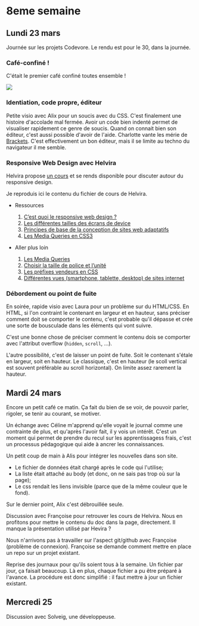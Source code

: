 # 8eme semaine

## Lundi 23 mars

Journée sur les projets Codevore. Le rendu est pour le 30, dans la journée.

### Café-confiné !

C'était le premier café confiné toutes ensemble !

![](semaine-08/premier-cafe-confine.png)

### Identiation, code propre, éditeur

Petite visio avec Alix pour un soucis avec du CSS. C'est finalement une
histoire d'accolade mal fermée. Avoir un code bien indenté permet de visualiser
rapidement ce genre de soucis. Quand on connait bien son éditeur, c'est aussi
possible d'avoir de l'aide. Charlotte vante les mérie de
[Brackets](http://brackets.io/). C'est effectivement un bon éditeur, mais il se
limite au techno du navigateur il me semble.

### Responsive Web Design avec Helvira

Helvira propose [un cours](semaine-08/liens-cours-RWD.docx) et se rends
disponible pour discuter autour du responsive design.

Je reproduis ici le contenu du fichier de cours de Helvira.

- Ressources
    1. [C’est quoi le responsive web design ?](https://www.alsacreations.com/article/lire/1615-cest-quoi-le-responsive-web-design.html)
    2. [Les différentes tailles des écrans de device](http://mydevice.io/devices/)
    3. [Principes de base de la conception de sites web adaptatifs](https://developers.google.com/web/fundamentals/design-and-ux/responsive)
    4. [Les Media Queries en CSS3](https://www.alsacreations.com/article/lire/930-css3-media-queries.html)
    
- Aller plus loin
    1. [Les Media Queries](https://developer.mozilla.org/fr/docs/Web/CSS/Requ%C3%AAtes_m%C3%A9dia/Utiliser_les_Media_queries)
    2. [Choisir la taille de police et l’unité](http://www.pompage.net/traduction/dimensionner-ses-fontes-avec-rem)
    3. [Les préfixes vendeurs en CSS](https://www.alsacreations.com/article/lire/1159-prefixes-vendeurs-css-proprietaires.html)
    4. [Différentes vues (smartphone, tablette, desktop) de sites internet](https://mediaqueri.es/)

### Débordement ou point de fuite

En soirée, rapide visio avec Laura pour un problème sur du HTML/CSS. En HTML,
si l'on contraint le contenant en largeur et en hauteur, sans préciser comment
doit se comporter le contenu, c'est probable qu'il dépasse et crée une sorte de
bousculade dans les éléments qui vont suivre. 

C'est une bonne chose de préciser comment le contenu dois se comporter avec
l'attribut overflow (`hidden`, `scroll`, ...).

L'autre possibilité, c'est de laisser un point de fuite. Soit le contenant
s'étale en largeur, soit en hauteur. Le classique, c'est en hauteur (le scoll
vertical est souvent préférable au scroll horizontal). On limite assez rarement
la hauteur.

## Mardi 24 mars

Encore un petit café ce matin. Ça fait du bien de se voir, de pouvoir parler, rigoler, se tenir au courant, se motiver.

Un échange avec Céline m'apprend qu'elle voyait le journal comme une contrainte de plus, et qu'après l'avoir fait, il y vois un intérêt. C'est un moment qui permet de prendre du recul sur les apprentissagess frais, c'est un processus pédagogique qui aide à ancrer les connaissances.

Un petit coup de main à Alis pour intégrer les nouvelles dans son site.
- Le fichier de données était chargé après le code qui l'utilise;
- La liste était attaché au body (et donc, on ne sais pas trop où sur la page);
- Le css rendait les liens invisible (parce que de la même couleur que le fond).

Sur le dernier point, Alix c'est débrouillée seule.

Discussion avec Françoise pour retrouver les cours de Helvira. Nous en profitons pour mettre le contenu du doc dans la page, directement. Il manque la présentation utilisé par Hevira ?

Nous n'arrivons pas à travailler sur l'aspect git/github avec Françoise (problème de connexion). Françoise se demande comment mettre en place un repo sur un projet existant.

Reprise des journaux pour qu'ils soient tous à la semaine. Un fichier par jour, ça faisait beaucoup. Là en plus, chaque fichier a pu être préparé à l'avance. La procédure est donc simplifié : il faut mettre à jour un fichier existant.


## Mercredi 25

Discussion avec Solveig, une développeuse.




